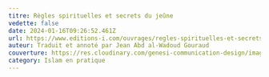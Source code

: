```yaml
---
titre: Règles spirituelles et secrets du jeûne
vedette: false
date: 2024-01-16T09:26:52.461Z
url: https://www.editions-i.com/ouvrages/regles-spirituelles-et-secrets-du-jeune-68.htm
auteur: Traduit et annoté par Jean Abd al-Wadoud Gouraud
couverture: https://res.cloudinary.com/genesi-communication-design/image/upload/v1706952459/Couv-ReglesSpirituellesEtSecretDuJeune_b1v0bw.jpg
category: Islam en pratique
---
```

